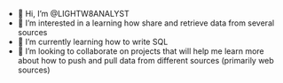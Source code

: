 - 👋 Hi, I’m @LIGHTW8ANALYST
- 👀 I’m interested in a learning how share and retrieve data from several sources
- 🌱 I’m currently learning how to write SQL
- 💞️ I’m looking to collaborate on projects that will help me learn more about how to push and pull data from different sources (primarily web sources)


<!---
LIGHTW8ANALYST/LIGHTW8ANALYST is a ✨ special ✨ repository because its `README.md` (this file) appears on your GitHub profile.
You can click the Preview link to take a look at your changes.
--->
